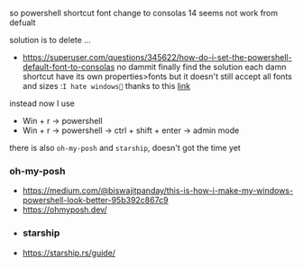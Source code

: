 so powershell shortcut font change to consolas 14 seems not work from defualt

solution is to delete ... 
- https://superuser.com/questions/345622/how-do-i-set-the-powershell-default-font-to-consolas
no dammit finally find the solution each damn shortcut have its own properties>fonts but it doesn't still accept all fonts and sizes :`I hate windows🤬` thanks to this [link](https://superuser.com/questions/689863/powershell-opening-with-ridiculously-tiny-font-about-5-and-wont-change-to-new)

instead now I use
- Win + r -> powershell
- Win + r -> powershell -> ctrl + shift + enter -> admin mode

there is also `oh-my-posh` and `starship`, doesn't got the time yet
### oh-my-posh
- https://medium.com/@biswajitpanday/this-is-how-i-make-my-windows-powershell-look-better-95b392c867c9
- https://ohmyposh.dev/
- ### starship
- https://starship.rs/guide/
